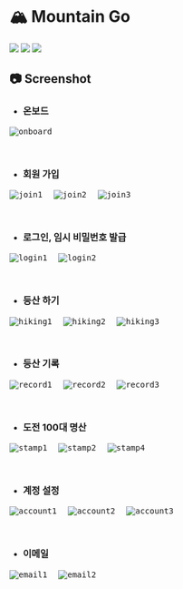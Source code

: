 # 🏔 Mountain Go
<img src="https://img.shields.io/badge/Expo-000020?style=flat&logo=Expo&logoColor=white"/> <img src="https://img.shields.io/badge/React-61DAFB?style=flat&logo=React&logoColor=black"/> <img src="https://img.shields.io/badge/Redux-764ABC?style=flat&logo=Redux&logoColor=white"/>


## 📷 Screenshot

* ### 온보드
<kbd>![onboard](https://user-images.githubusercontent.com/7158623/215306724-c3e73e9e-ce4b-4c60-98c4-68969ddb9e29.jpg)</kbd>

<br>

* ### 회원 가입
<kbd>![join1](https://user-images.githubusercontent.com/7158623/215306731-47839b64-2def-49a7-9852-cb7725218f93.jpg)</kbd>&nbsp;&nbsp;&nbsp;&nbsp;
<kbd>![join2](https://user-images.githubusercontent.com/7158623/215306733-0d3e6de5-8a96-4664-9518-da00029c516e.jpg)</kbd>&nbsp;&nbsp;&nbsp;&nbsp;
<kbd>![join3](https://user-images.githubusercontent.com/7158623/215308104-998896a7-0297-4db2-b4b2-d6fc4c74d8a6.jpg)</kbd>

<br>

* ### 로그인, 임시 비밀번호 발급
<kbd>![login1](https://user-images.githubusercontent.com/7158623/215308107-7eff5e59-68f2-44ff-813c-3c7a3e846241.jpg)</kbd>&nbsp;&nbsp;&nbsp;&nbsp;
<kbd>![login2](https://user-images.githubusercontent.com/7158623/215308108-2215af83-3d26-4c90-8377-2c56f9b91962.jpg)</kbd>

<br>

* ### 등산 하기
<kbd>![hiking1](https://user-images.githubusercontent.com/7158623/215308114-1d23f611-1fbb-44af-955e-09587f8eaab1.jpg)</kbd>&nbsp;&nbsp;&nbsp;&nbsp;
<kbd>![hiking2](https://user-images.githubusercontent.com/7158623/215308119-7756218e-b915-4844-8207-889d47ed1206.jpg)</kbd>&nbsp;&nbsp;&nbsp;&nbsp;
<kbd>![hiking3](https://user-images.githubusercontent.com/7158623/215308124-f2f057f2-0bcf-4590-a4c1-ca89b0585ab1.jpg)</kbd>

<br>

* ### 등산 기록
<kbd>![record1](https://user-images.githubusercontent.com/7158623/215308134-09e7b27e-79a4-4707-9eb6-824a2a7d0fee.jpg)</kbd>&nbsp;&nbsp;&nbsp;&nbsp;
<kbd>![record2](https://user-images.githubusercontent.com/7158623/215308137-15092dc5-90e9-4466-89c9-39ed9eabc353.jpg)</kbd>&nbsp;&nbsp;&nbsp;&nbsp;
<kbd>![record3](https://user-images.githubusercontent.com/7158623/215308139-8e66079b-dd0e-4a0d-aca0-7b8581318358.jpg)</kbd>

<br>

* ### 도전 100대 명산
<kbd>![stamp1](https://user-images.githubusercontent.com/7158623/215308146-e185dbba-c0c4-490d-ad38-d4bc43207df6.jpg)</kbd>&nbsp;&nbsp;&nbsp;&nbsp;
<kbd>![stamp2](https://user-images.githubusercontent.com/7158623/215308151-3b5b8d0e-225b-4083-8266-d07818ea1914.jpg)</kbd>&nbsp;&nbsp;&nbsp;&nbsp;
<kbd>![stamp4](https://user-images.githubusercontent.com/7158623/215308163-976dc1ce-0652-496a-9e3d-13145ddb3bd0.jpg)</kbd>

<br>

* ### 계정 설정
<kbd>![account1](https://user-images.githubusercontent.com/7158623/215308168-1acf3e27-cd8b-48af-bbd4-26693f852e6d.jpg)</kbd>&nbsp;&nbsp;&nbsp;&nbsp;
<kbd>![account2](https://user-images.githubusercontent.com/7158623/215308175-c9540cfc-dd70-4d19-ac47-de2ffa7a6de0.jpg)</kbd>&nbsp;&nbsp;&nbsp;&nbsp;
<kbd>![account3](https://user-images.githubusercontent.com/7158623/215308177-78768e3e-69f5-489e-ac98-6847edcbcde8.jpg)</kbd>

<br>

* ### 이메일
<kbd>![email1](https://user-images.githubusercontent.com/7158623/215309214-4d53db75-4fbf-4449-bafd-bcd5bf8910db.PNG)</kbd>&nbsp;&nbsp;&nbsp;&nbsp;
<kbd>![email2](https://user-images.githubusercontent.com/7158623/215309144-083897ed-78fa-47c7-94f4-fe9ee39ce166.PNG)</kbd>
